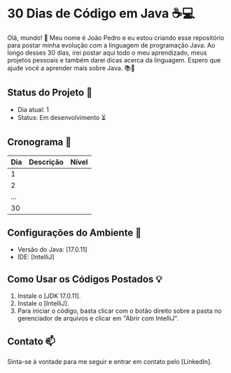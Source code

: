 <p align="center">

# 30 Dias de Código em Java :coffee::computer:

Olá, mundo! :wave: Meu nome é João Pedro e eu estou criando esse repositório para postar minha evolução com a linguagem de programação Java. Ao longo desses 30 dias, irei postar aqui todo o meu aprendizado, meus projetos pessoais e também darei dicas acerca da linguagem. Espero que ajude você a aprender mais sobre Java. :books::rocket:

## Status do Projeto :construction:

- Dia atual: 1
- Status: Em desenvolvimento :hourglass_flowing_sand:

## Cronograma :calendar:

| Dia | Descrição | Nível |
| --- | --------- | ----- |
| 1   |           |       |
| 2   |           |       |
| ... |           |       |
| 30  |           |       |

## Configurações do Ambiente :wrench:

- Versão do Java: [17.0.11]
- IDE: [IntelliJ]

## Como Usar os Códigos Postados :bulb:

1. Instale o [JDK 17.0.11].
2. Instale o [IntelliJ].
3. Para iniciar o código, basta clicar com o botão direito sobre a pasta no gerenciador de arquivos e clicar em "Abrir com IntelliJ".

## Contato :mailbox:

Sinta-se à vontade para me seguir e entrar em contato pelo [LinkedIn].

</p>
